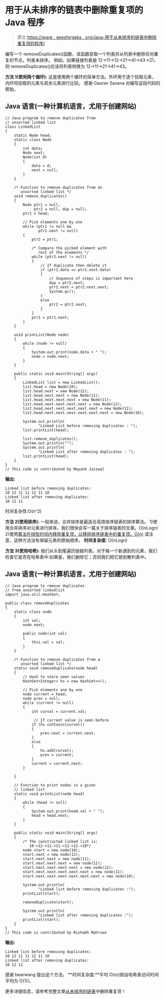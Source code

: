 # 用于从未排序的链表中删除重复项的 Java 程序

> 原文:[https://www . geesforgeks . org/Java-用于从未排序的链表中删除重复项的程序/](https://www.geeksforgeeks.org/java-program-for-removing-duplicates-from-an-unsorted-linked-list/)

编写一个 removeDuplicates()函数，该函数获取一个列表并从列表中删除任何重复的节点。列表未排序。
例如，如果链接列表是 12->11->12->21->41->43->21，则 removeDuplicates()应该将列表转换为 12->11->21->41->43。

**方法 1(使用两个循环):**
这是使用两个循环的简单方法。外环用于逐个拾取元素，内环将拾取的元素与其余元素进行比较。
感谢 Gaurav Saxena 对编写这段代码的帮助。

## Java 语言(一种计算机语言，尤用于创建网站)

```
// Java program to remove duplicates from 
// unsorted linked list
class LinkedList 
{
    static Node head;
    static class Node 
    {
        int data;
        Node next;
        Node(int d)
        {
            data = d;
            next = null;
        }
    }

    /* Function to remove duplicates from an
       unsorted linked list */
    void remove_duplicates()
    {
        Node ptr1 = null, 
             ptr2 = null, dup = null;
        ptr1 = head;

        // Pick elements one by one 
        while (ptr1 != null && 
               ptr1.next != null) 
        {
            ptr2 = ptr1;

            /* Compare the picked element with 
               rest of the elements */
            while (ptr2.next != null) 
            {
                // If duplicate then delete it 
                if (ptr1.data == ptr2.next.data) 
                {
                    // Sequence of steps is important here
                    dup = ptr2.next;
                    ptr2.next = ptr2.next.next;
                    System.gc();
                }
                else 
                    ptr2 = ptr2.next;
                }
            }
            ptr1 = ptr1.next;
        }
    }

    void printList(Node node)
    {
        while (node != null) 
        {
            System.out.print(node.data + " ");
            node = node.next;
        }
    }

    public static void main(String[] args)
    {
        LinkedList list = new LinkedList();
        list.head = new Node(10);
        list.head.next = new Node(12);
        list.head.next.next = new Node(11);
        list.head.next.next.next = new Node(11);
        list.head.next.next.next.next = new Node(12);
        list.head.next.next.next.next.next = new Node(11);
        list.head.next.next.next.next.next.next = new Node(10);

        System.out.println(
               "Linked List before removing duplicates : ");
        list.printList(head);

        list.remove_duplicates();
        System.out.println("");
        System.out.println(
               "Linked List after removing duplicates : ");
        list.printList(head);
    }
}
// This code is contributed by Mayank Jaiswal
```

**输出:**

```
Linked list before removing duplicates:
10 12 11 11 12 11 10 
Linked list after removing duplicates:
10 12 11
```

时间复杂性:O(n^2)

**方法 2(使用排序):**
一般来说，合并排序是最适合高效排序链表的排序算法。
1)使用合并排序对元素进行排序。我们很快会写一篇关于排序链表的文章。O(nLogn)
2)使用[算法在线性时间内移除重复项，以移除排序链表中的重复项。O(n)](https://www.geeksforgeeks.org/remove-duplicates-from-a-sorted-linked-list/)
请注意，这种方法没有保留元素的原始顺序。
**时间复杂度:** O(nLogn)

**方法 3(使用哈希):**
我们从头到尾遍历链接列表。对于每一个新遇到的元素，我们检查它是否在哈希表中:如果是，我们删除它；否则我们把它放到散列表中。

## Java 语言(一种计算机语言，尤用于创建网站)

```
// Java program to remove duplicates
// from unsorted linkedlist
import java.util.HashSet;

public class removeDuplicates 
{
    static class node 
    {
        int val;
        node next;

        public node(int val) 
        {
            this.val = val;
        }
    }

    /* Function to remove duplicates from a
       unsorted linked list */
    static void removeDuplicate(node head) 
    {
        // Hash to store seen values
        HashSet<Integer> hs = new HashSet<>();

        // Pick elements one by one 
        node current = head;
        node prev = null;
        while (current != null) 
        {
            int curval = current.val;

             // If current value is seen before
            if (hs.contains(curval)) 
            {
                prev.next = current.next;
            } 
            else 
            {
                hs.add(curval);
                prev = current;
            }
            current = current.next;
        }

    }

    // Function to print nodes in a given 
    // linked list 
    static void printList(node head) 
    {
        while (head != null) 
        {
            System.out.print(head.val + " ");
            head = head.next;
        }
    }

    public static void main(String[] args) 
    {
        /* The constructed linked list is:
           10->12->11->11->12->11->10*/
        node start = new node(10);
        start.next = new node(12);
        start.next.next = new node(11);
        start.next.next.next = new node(11);
        start.next.next.next.next = new node(12);
        start.next.next.next.next.next = new node(11);
        start.next.next.next.next.next.next = new node(10);

        System.out.println(
               "Linked list before removing duplicates :");
        printList(start);

        removeDuplicate(start);

        System.out.println(
               "Linked list after removing duplicates :");
        printList(start);
    }
}
// This code is contributed by Rishabh Mahrsee
```

**输出:**

```
Linked list before removing duplicates:
10 12 11 11 12 11 10 
Linked list after removing duplicates:
10 12 11
```

感谢 bearwang 提出这个方法。
**时间复杂度:**平均 O(n)(假设哈希表访问时间平均为 O(1))。

更多详细信息，请参考完整文章[从未排序的链表](https://www.geeksforgeeks.org/remove-duplicates-from-an-unsorted-linked-list/)中删除重复项！
